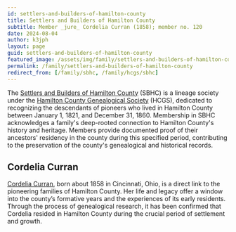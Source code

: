 ```yaml
---
id: settlers-and-builders-of-hamilton-county
title: Settlers and Builders of Hamilton County
subtitle: Member _jure_ Cordelia Curran (1858); member no. 120
date: 2024-08-04
author: k3jph
layout: page
guid: settlers-and-builders-of-hamilton-county
featured_image: /assets/img/family/settlers-and-builders-of-hamilton-county.webp
permalink: /family/settlers-and-builders-of-hamilton-county
redirect_from: [/family/sbhc, /family/hcgs/sbhc]
---
```


The [Settlers and Builders of Hamilton
County](https://hcgsohio.org/cpage.php?pt=101) (SBHC) is a lineage
society under the [Hamilton County Genealogical
Society](https://hcgsohio.org/) (HCGS), dedicated to recognizing the
descendants of pioneers who lived in Hamilton County between January 1,
1821, and December 31, 1860.  Membership in SBHC acknowledges a family's
deep-rooted connection to Hamilton County's history and heritage.
Members provide documented proof of their ancestors' residency in the
county during this specified period, contributing to the preservation of
the county's genealogical and historical records.

## Cordelia Curran

[Cordelia Curran](https://www.wikitree.com/wiki/Curran-3638), born about
1858 in Cincinnati, Ohio, is a direct link to the pioneering families of
Hamilton County. Her life and legacy offer a window into the county’s
formative years and the experiences of its early residents. Through the
process of genealogical research, it has been confirmed that Cordelia
resided in Hamilton County during the crucial period of settlement and
growth.

